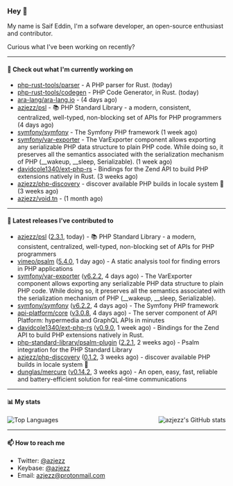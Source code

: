 ### Hey 👋

My name is Saif Eddin, I'm a sofware developer, an open-source enthusiast and contributor.

Curious what I've been working on recently?

---

#### 👷 Check out what I'm currently working on

- [php-rust-tools/parser](https://github.com/php-rust-tools/parser) - A PHP parser for Rust. (today)
- [php-rust-tools/codegen](https://github.com/php-rust-tools/codegen) - PHP Code Generator, in Rust. (today)
- [ara-lang/ara-lang.io](https://github.com/ara-lang/ara-lang.io) -  (4 days ago)
- [azjezz/psl](https://github.com/azjezz/psl) - 📚 PHP Standard Library - a modern, consistent, centralized, well-typed, non-blocking set of APIs for PHP programmers (4 days ago)
- [symfony/symfony](https://github.com/symfony/symfony) - The Symfony PHP framework (1 week ago)
- [symfony/var-exporter](https://github.com/symfony/var-exporter) - The VarExporter component allows exporting any serializable PHP data structure to plain PHP code. While doing so, it preserves all the semantics associated with the serialization mechanism of PHP (__wakeup, __sleep, Serializable). (1 week ago)
- [davidcole1340/ext-php-rs](https://github.com/davidcole1340/ext-php-rs) - Bindings for the Zend API to build PHP extensions natively in Rust. (3 weeks ago)
- [azjezz/php-discovery](https://github.com/azjezz/php-discovery) - discover available PHP builds in locale system 🐘 (3 weeks ago)
- [azjezz/void.tn](https://github.com/azjezz/void.tn) -  (1 month ago)

---

#### 🔭 Latest releases I've contributed to

- [azjezz/psl](https://github.com/azjezz/psl) ([2.3.1](https://github.com/azjezz/psl/releases/tag/2.3.1), today) - 📚 PHP Standard Library - a modern, consistent, centralized, well-typed, non-blocking set of APIs for PHP programmers
- [vimeo/psalm](https://github.com/vimeo/psalm) ([5.4.0](https://github.com/vimeo/psalm/releases/tag/5.4.0), 1 day ago) - A static analysis tool for finding errors in PHP applications
- [symfony/var-exporter](https://github.com/symfony/var-exporter) ([v6.2.2](https://github.com/symfony/var-exporter/releases/tag/v6.2.2), 4 days ago) - The VarExporter component allows exporting any serializable PHP data structure to plain PHP code. While doing so, it preserves all the semantics associated with the serialization mechanism of PHP (__wakeup, __sleep, Serializable).
- [symfony/symfony](https://github.com/symfony/symfony) ([v6.2.2](https://github.com/symfony/symfony/releases/tag/v6.2.2), 4 days ago) - The Symfony PHP framework
- [api-platform/core](https://github.com/api-platform/core) ([v3.0.8](https://github.com/api-platform/core/releases/tag/v3.0.8), 4 days ago) - The server component of API Platform: hypermedia and GraphQL APIs in minutes
- [davidcole1340/ext-php-rs](https://github.com/davidcole1340/ext-php-rs) ([v0.9.0](https://github.com/davidcole1340/ext-php-rs/releases/tag/v0.9.0), 1 week ago) - Bindings for the Zend API to build PHP extensions natively in Rust.
- [php-standard-library/psalm-plugin](https://github.com/php-standard-library/psalm-plugin) ([2.2.1](https://github.com/php-standard-library/psalm-plugin/releases/tag/2.2.1), 2 weeks ago) - Psalm integration for the PHP Standard Library
- [azjezz/php-discovery](https://github.com/azjezz/php-discovery) ([0.1.2](https://github.com/azjezz/php-discovery/releases/tag/0.1.2), 3 weeks ago) - discover available PHP builds in locale system 🐘
- [dunglas/mercure](https://github.com/dunglas/mercure) ([v0.14.2](https://github.com/dunglas/mercure/releases/tag/v0.14.2), 3 weeks ago) - An open, easy, fast, reliable and battery-efficient solution for real-time communications

---

#### 📊 My stats

<img align="right" alt="azjezz's GitHub stats" src="https://github-readme-stats.vercel.app/api?username=azjezz&count_private=1&show_icons=true&" />

![Top Languages](https://github-readme-stats.vercel.app/api/top-langs/?username=azjezz)

---

#### 📫 How to reach me

- Twitter: [@azjezz](https://twitter.com/azjezz)
- Keybase: [@azjezz](https://keybase.io/azjezz)
- Email: [azjezz@protonmail.com](mailto://azjezz@protonmail.com)
